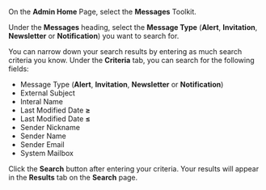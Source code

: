 On the **Admin Home** Page, select the **Messages** Toolkit.

Under the **Messages** heading, select the **Message Type** (**Alert**, **Invitation**, **Newsletter** or **Notification**) you want to search for.

You can narrow down your search results by entering as much search criteria you know. Under the **Criteria** tab, you can search for the following fields:
* Message Type (**Alert**, **Invitation**, **Newsletter** or **Notification**)
* External Subject
* Interal Name
* Last Modified Date **≥**
* Last Modified Date **≤**
* Sender Nickname
* Sender Name
* Sender Email
* System Mailbox

Click the **Search** button after entering your criteria. Your results will appear in the **Results** tab on the **Search** page.